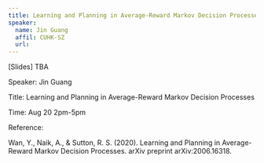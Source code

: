 ```yaml
---
title: Learning and Planning in Average-Reward Markov Decision Processes
speaker:
  name: Jin Guang
  affil: CUHK-SZ
  url: 
--- 
```


[Slides] TBA

Speaker: Jin Guang

Title: Learning and Planning in Average-Reward Markov Decision Processes

Time: Aug 20 2pm-5pm

Reference:

Wan, Y., Naik, A., & Sutton, R. S. (2020). Learning and Planning in Average-Reward Markov Decision Processes. arXiv preprint arXiv:2006.16318.